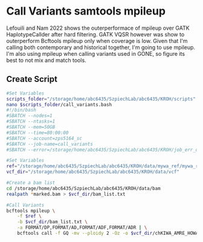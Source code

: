# Call Variants samtools mpileup
Lefouili and Nam 2022 shows the outerperformace of mpileup over GATK HaplotypeCallder after hard filtering. GATK VQSR however was show to outerperform Bcftools mpileup only when coverage is low. Given that I'm calling both contemporary and historical together, I'm going to use mpileup. I'm also using mpileup when calling variants used in GONE, so figure its best to not mix and match tools. 
 
## Create Script
```bash
#Set Variables
scripts_folder="/storage/home/abc6435/SzpiechLab/abc6435/KROH/scripts"
nano $scripts_folder/call_variants.bash
#!/bin/bash
#SBATCH --nodes=1
#SBATCH --ntasks=1
#SBATCH --mem=50GB
#SBATCH --time=80:00:00
#SBATCH --account=zps5164_sc
#SBATCH --job-name=call_variants
#SBATCH --error=/storage/home/abc6435/SzpiechLab/abc6435/KROH/job_err_output/%x.%j.out

#Set Variables
ref="/storage/home/abc6435/SzpiechLab/abc6435/KROH/data/mywa_ref/mywa_reference/mywagenomev2.1.fa"
vcf_dir="/storage/home/abc6435/SzpiechLab/abc6435/KROH/data/vcf"

#Create a bam list
cd /storage/home/abc6435/SzpiechLab/abc6435/KROH/data/bam
realpath *marked.bam > $vcf_dir/bam_list.txt

#Call Variants
bcftools mpileup \
    -f $ref \
    -b $vcf_dir/bam_list.txt \
    -a FORMAT/DP,FORMAT/AD,FORMAT/ADF,FORMAT/ADR | \
    bcftools call -f GQ -mv --ploidy 2 -Oz -o $vcf_dir/chKIWA_AMRE_HOWA.vcf.gz

```
